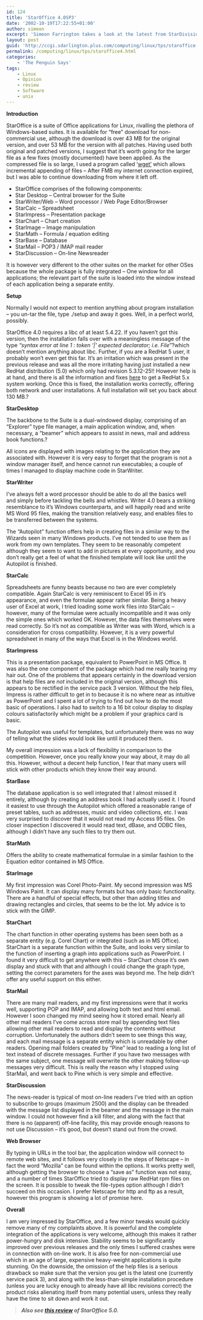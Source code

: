 ```yaml
---
id: 124
title: 'StarOffice 4.0SP3'
date: '2002-10-19T17:22:55+01:00'
author: simeon
excerpt: 'Simeon Farrington takes a look at the latest from StarDivision, and discovers that quality doesn''t necessarily cost the earth. '
layout: post
guid: 'http://ccgi.sdarlington.plus.com/computing/linux/tps/staroffice-40sp3.html'
permalink: /computing/linux/tps/staroffice4.html
categories:
    - 'The Penguin Says'
tags:
    - Linux
    - Opinion
    - review
    - Software
    - unix
---
```


**Introduction**

StarOffice is a suite of Office applications for Linux, rivalling the plethora of Windows-based suites. It is available for “free” download for non-commercial use, although the download is over 43 MB for the original version, and over 53 MB for the version with all patches. Having used both original and patched versions, I suggest that it’s worth going for the larger file as a few fixes (mostly documented) have been applied. As the compressed file is so large, I used a program called ‘[wget’](http://www.netcomuk.co.uk/~simeon/wget-1.5.1.tar.gz) which allows incremental appending of files – After FMB my internet connection expired, but I was able to continue downloading from where it left off.

- StarOffice comprises of the following components:
- Star Desktop – Central browser for the Suite
- StarWriter/Web – Word processor / Web Page Editor/Browser
- StarCalc – Spreadsheet
- StarImpress – Presentation package
- StarChart – Chart creation
- StarImage – Image manipulation
- StarMath – Formula / equation editing
- StarBase – Database
- StarMail – POP3 / IMAP mail reader
- StarDiscussion – On-line Newsreader
 
It is however very different to the other suites on the market for other OSes because the whole package is fully integrated – One window for all applications; the relevant part of the suite is loaded into the window instead of each application being a separate entity.

**Setup**

Normally I would not expect to mention anything about program installation – you un-tar the file, type ./setup and away it goes. Well, in a perfect world, possibly.

StarOffice 4.0 requires a libc of at least 5.4.22. If you haven’t got this version, then the installation falls over with a meaningless message of the type *“syntax error at line 1 : token ‘|’ expected declarator; i.e. File”*?which doesn’t mention anything about libc. Further, if you are a RedHat 5 user, it probably won’t even get this far. It’s an irritation which was present in the previous release and was all the more irritating having just installed a new RedHat distribution (5.0) which only had revision 5.3.12-25!! However help is at hand, and there is all the information and fixes [here](http://www.netcomuk.co.uk/~simeon/fix.html) to get a RedHat 5.x system working. Once this is fixed, the installation works correctly, offering both network and user installations. A full installation will set you back about 130 MB.?

**StarDesktop**

The backbone to the Suite is a dual-windowed display, comprising of an “Explorer” type file manager, a main application window, and, when necessary, a “beamer” which appears to assist in news, mail and address book functions.?

All icons are displayed with images relating to the application they are associated with. However it is very easy to forget that the program is not a window manager itself, and hence cannot run executables; a couple of times I managed to display machine code in StarWriter.

**StarWriter**

I’ve always felt a word processor should be able to do all the basics well and simply before tackling the bells and whistles. Writer 4.0 bears a striking resemblance to it’s Windows counterparts, and will happily read and write MS Word 95 files, making the transition relatively easy, and enables files to be transferred between the systems.

The “Autopilot” function offers help in creating files in a similar way to the Wizards seen in many Windows products. I’ve not tended to use them as I work from my own templates. They seem to be reasonably competent although they seem to want to add in pictures at every opportunity, and you don’t really get a feel of what the finished template will look like until the Autopilot is finished.

**StarCalc**

Spreadsheets are funny beasts because no two are ever completely compatible. Again StarCalc is very reminiscent to Excel 95 in it’s appearance, and even the formulae appear rather similar. Being a heavy user of Excel at work, I tried loading some work files into StarCalc – however, many of the formulae were actually incompatible and it was only the simple ones which worked OK. However, the data files themselves were read correctly. So it’s not as compatible as Writer was with Word, which is a consideration for cross compatibility. However, it is a very powerful spreadsheet in many of the ways that Excel is in the Windows world.

**StarImpress**

This is a presentation package, equivalent to PowerPoint in MS Office. It was also the one component of the package which had me really tearing my hair out. One of the problems that appears certainly in the download version is that help files are *not* included in the original version, although this appears to be rectified in the service pack 3 version. Without the help files, Impress is rather difficult to get in to because it is no where near as intuitive as PowerPoint and I spent a lot of trying to find out how to do the most basic of operations. I also had to switch to a 16 bit colour display to display colours satisfactorily which might be a problem if your graphics card is basic.

The Autopilot was useful for templates, but unfortunately there was no way of telling what the slides would look like until it produced them.

My overall impression was a lack of flexibility in comparison to the competition. However, once you really know your way about, it may do all this. However, without a decent help function, I fear that many users will stick with other products which they know their way around.

**StarBase**

The database application is so well integrated that I almost missed it entirely, although by creating an address book I had actually used it. I found it easiest to use through the Autopilot which offered a reasonable range of preset tables, such as addresses, music and video collections, etc. I was very surprised to discover that it would not read my Access 95 files. On closer inspection I discovered it would read text, dBase, and ODBC files, although I didn’t have any such files to try them out.

**StarMath**

Offers the ability to create mathematical formulae in a similar fashion to the Equation editor contained in MS Office.

**StarImage**

My first impression was Corel Photo-Paint. My second impression was MS Windows Paint. It can display many formats but has only basic functionality. There are a handful of special effects, but other than adding titles and drawing rectangles and circles, that seems to be the lot. My advice is to stick with the GIMP.

**StarChart**

The chart function in other operating systems has been seen both as a separate entity (e.g. Corel Chart) or integrated (such as in MS Office). StarChart is a separate function within the Suite, and looks very similar to the function of inserting a graph into applications such as PowerPoint. I found it very difficult to get anywhere with this – StarChart chose it’s own display and stuck with that and although I could change the graph type, setting the correct parameters for the axes was beyond me. The help didn’t offer any useful support on this either.

**StarMail**

There are many mail readers, and my first impressions were that it works well, supporting POP and IMAP, and allowing both text and html email. However I soon changed my mind seeing how it stored email. Nearly all other mail readers I’ve come across store mail by appending text files allowing other mail readers to read and display the contents without corruption. Unfortunately the authors didn’t seem to see things this way, and each mail message is a separate entity which is unreadable by other readers. Opening mail folders created by “Pine” lead to reading a long list of text instead of discrete messages. Further if you have two messages with the same subject, one message will overwrite the other making follow-up messages very difficult. This is really the reason why I stopped using StarMail, and went back to Pine which is very simple and effective.

**StarDiscussion**

The news-reader is typical of most on-line readers I’ve tried with an option to subscribe to groups (maximum 2500) and the display can be threaded with the message list displayed in the beamer and the message in the main window. I could not however find a kill filter, and along with the fact that there is no (apparent) off-line facility, this may provide enough reasons to not use Discussion – it’s good, but doesn’t stand out from the crowd.

**Web Browser**

By typing in URLs in the tool bar, the application window will connect to remote web sites, and it follows very closely in the steps of Netscape – in fact the word “Mozilla” can be found within the options. It works pretty well, although getting the browser to choose a “save as” function was not easy, and a number of times StarOffice tried to display raw RedHat rpm files on the screen. It is possible to tweak the file-types option although I didn’t succeed on this occasion. I prefer Netscape for http and ftp as a result, however this program is showing a lot of promise here.

**Overall**

I am very impressed by StarOffice, and a few minor tweaks would quickly remove many of my complaints above. It is powerful and the complete integration of the applications is very welcome, although this makes it rather power-hungry and disk intensive. Stability seems to be significantly improved over previous releases and the only times I suffered crashes were in connection with on-line work. It is also free for non-commercial use which in an age of large, expensive heavy-weight applications is quite stunning. On the downside, the omission of the help files is a serious drawback so make sure that the version you get is the latest one (currently service pack 3), and along with the less-than-simple installation procedure (unless you are lucky enough to already have all libc revisions correct) the product risks alienating itself from many potential users, unless they really have the time to sit down and work it out.

> ***Also see [this review](/computing/linux/tps/staroffice5.html) of StarOffice 5.0.***